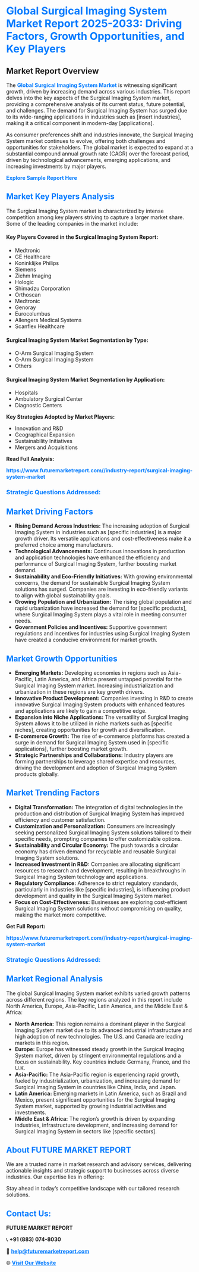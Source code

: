 <h1 style="color: #007BFF;">Global Surgical Imaging System Market Report 2025-2033: Driving Factors, Growth Opportunities, and Key Players</h1>

<section id="overview">
<h2>Market Report Overview</h2>
<p>The <a href="https://www.futuremarketreport.com//industry-report/surgical-imaging-system-market" style="color: #007BFF; text-decoration: none;"><strong>Global Surgical Imaging System Market</strong></a> is witnessing significant growth, driven by increasing demand across various industries. This report delves into the key aspects of the Surgical Imaging System market, providing a comprehensive analysis of its current status, future potential, and challenges. The demand for Surgical Imaging System has surged due to its wide-ranging applications in industries such as [insert industries], making it a critical component in modern-day [applications].</p>
<p>As consumer preferences shift and industries innovate, the Surgical Imaging System market continues to evolve, offering both challenges and opportunities for stakeholders. The global market is expected to expand at a substantial compound annual growth rate (CAGR) over the forecast period, driven by technological advancements, emerging applications, and increasing investments by major players.</p>
</section>

<section id="overview">
<p><a href="https://www.futuremarketreport.com//request-sample/reportId=91876" style="color: #007BFF; text-decoration: none;"><strong>Explore Sample Report Here</strong></a></p>
</section>

<section id="key-players">
<h2 style="color: #007BFF;">Market Key Players Analysis</h2>
<p>The Surgical Imaging System market is characterized by intense competition among key players striving to capture a larger market share. Some of the leading companies in the market include:</p>
<h4>Key Players Covered in the Surgical Imaging System Report:</h4>
<ul><li>Medtronic</li><li>GE Healthcare</li><li>Koninklijke Philips</li><li>Siemens</li><li>Ziehm Imaging</li><li>Hologic</li><li>Shimadzu Corporation</li><li>Orthoscan</li><li>Medtronic</li><li>Genoray</li><li>Eurocolumbus</li><li>Allengers Medical Systems</li><li>Scanflex Healthcare</li></ul>
<h4>Surgical Imaging System Market Segmentation by Type:</h4>
<ul><li>O-Arm Surgical Imaging System</li><li>G-Arm Surgical Imaging System</li><li>Others</li></ul>

<h4>Surgical Imaging System Market Segmentation by Application:</h4>
<ul><li>Hospitals</li><li>Ambulatory Surgical Center</li><li>Diagnostic Centers</li></ul>
<p><strong>Key Strategies Adopted by Market Players:</strong></p>
<ul>
<li>Innovation and R&D</li>
<li>Geographical Expansion</li>
<li>Sustainability Initiatives</li>
<li>Mergers and Acquisitions</li>
</ul>
</section>

<section>
<p><strong>Read Full Analysis: </strong></p><a href="https://www.futuremarketreport.com//industry-report/surgical-imaging-system-market" style="color: #007BFF; text-decoration: none;"><strong>https://www.futuremarketreport.com//industry-report/surgical-imaging-system-market</strong></a>
<h3 style="color: #007BFF;">Strategic Questions Addressed:</h3>
</section>

<section id="driving-factors">
<h2 style="color: #007BFF;">Market Driving Factors</h2>
<ul>
<li><strong>Rising Demand Across Industries:</strong> The increasing adoption of Surgical Imaging System in industries such as [specific industries] is a major growth driver. Its versatile applications and cost-effectiveness make it a preferred choice among manufacturers.</li>
<li><strong>Technological Advancements:</strong> Continuous innovations in production and application technologies have enhanced the efficiency and performance of Surgical Imaging System, further boosting market demand.</li>
<li><strong>Sustainability and Eco-Friendly Initiatives:</strong> With growing environmental concerns, the demand for sustainable Surgical Imaging System solutions has surged. Companies are investing in eco-friendly variants to align with global sustainability goals.</li>
<li><strong>Growing Population and Urbanization:</strong> The rising global population and rapid urbanization have increased the demand for [specific products], where Surgical Imaging System plays a vital role in meeting consumer needs.</li>
<li><strong>Government Policies and Incentives:</strong> Supportive government regulations and incentives for industries using Surgical Imaging System have created a conducive environment for market growth.</li>
</ul>
</section>

<section id="growth-opportunities">
<h2 style="color: #007BFF;">Market Growth Opportunities</h2>
<ul>
<li><strong>Emerging Markets:</strong> Developing economies in regions such as Asia-Pacific, Latin America, and Africa present untapped potential for the Surgical Imaging System market. Increasing industrialization and urbanization in these regions are key growth drivers.</li>
<li><strong>Innovative Product Development:</strong> Companies investing in R&D to create innovative Surgical Imaging System products with enhanced features and applications are likely to gain a competitive edge.</li>
<li><strong>Expansion into Niche Applications:</strong> The versatility of Surgical Imaging System allows it to be utilized in niche markets such as [specific niches], creating opportunities for growth and diversification.</li>
<li><strong>E-commerce Growth:</strong> The rise of e-commerce platforms has created a surge in demand for Surgical Imaging System used in [specific applications], further boosting market growth.</li>
<li><strong>Strategic Partnerships and Collaborations:</strong> Industry players are forming partnerships to leverage shared expertise and resources, driving the development and adoption of Surgical Imaging System products globally.</li>
</ul>
</section>

<section id="trending-factors">
<h2 style="color: #007BFF;">Market Trending Factors</h2>
<ul>
<li><strong>Digital Transformation:</strong> The integration of digital technologies in the production and distribution of Surgical Imaging System has improved efficiency and customer satisfaction.</li>
<li><strong>Customization and Personalization:</strong> Consumers are increasingly seeking personalized Surgical Imaging System solutions tailored to their specific needs, prompting companies to offer customizable options.</li>
<li><strong>Sustainability and Circular Economy:</strong> The push towards a circular economy has driven demand for recyclable and reusable Surgical Imaging System solutions.</li>
<li><strong>Increased Investment in R&D:</strong> Companies are allocating significant resources to research and development, resulting in breakthroughs in Surgical Imaging System technology and applications.</li>
<li><strong>Regulatory Compliance:</strong> Adherence to strict regulatory standards, particularly in industries like [specific industries], is influencing product development and quality in the Surgical Imaging System market.</li>
<li><strong>Focus on Cost-Effectiveness:</strong> Businesses are exploring cost-efficient Surgical Imaging System solutions without compromising on quality, making the market more competitive.</li>
</ul>
</section>

<section>
<p><strong>Get Full Report: </strong></p><a href="https://www.futuremarketreport.com//industry-report/surgical-imaging-system-market" style="color: #007BFF; text-decoration: none;"><strong>https://www.futuremarketreport.com//industry-report/surgical-imaging-system-market</strong></a>
<h3 style="color: #007BFF;">Strategic Questions Addressed:</h3>
</section>


<section id="regional-analysis">
<h2 style="color: #007BFF;">Market Regional Analysis</h2>
<p>The global Surgical Imaging System market exhibits varied growth patterns across different regions. The key regions analyzed in this report include North America, Europe, Asia-Pacific, Latin America, and the Middle East & Africa:</p>
<ul>
<li><strong>North America:</strong> This region remains a dominant player in the Surgical Imaging System market due to its advanced industrial infrastructure and high adoption of new technologies. The U.S. and Canada are leading markets in this region.</li>
<li><strong>Europe:</strong> Europe has witnessed steady growth in the Surgical Imaging System market, driven by stringent environmental regulations and a focus on sustainability. Key countries include Germany, France, and the U.K.</li>
<li><strong>Asia-Pacific:</strong> The Asia-Pacific region is experiencing rapid growth, fueled by industrialization, urbanization, and increasing demand for Surgical Imaging System in countries like China, India, and Japan.</li>
<li><strong>Latin America:</strong> Emerging markets in Latin America, such as Brazil and Mexico, present significant opportunities for the Surgical Imaging System market, supported by growing industrial activities and investments.</li>
<li><strong>Middle East & Africa:</strong> The region’s growth is driven by expanding industries, infrastructure development, and increasing demand for Surgical Imaging System in sectors like [specific sectors].</li>
</ul>
</section>

<footer>
<h2 style="color: #007BFF;">About FUTURE MARKET REPORT</h2>
<p>We are a trusted name in market research and advisory services, delivering actionable insights and strategic support to businesses across diverse industries. Our expertise lies in offering:</p>

<p>Stay ahead in today’s competitive landscape with our tailored research solutions.</p>

<h2 style="color: #007BFF;">Contact Us:</h2>
<p><strong>FUTURE MARKET REPORT</strong></p>
<p>📞 <strong>+91 (883) 074-8030</strong></p>
<p>📧 <strong><a href="mailto:help@futuremarketreport.com" style="color: #007BFF;">help@futuremarketreport.com</a></strong></p>
<p>🌐 <strong><a href="https://www.futuremarketreport.com/" style="color: #007BFF;">Visit Our Website</a></strong></p>
</footer>